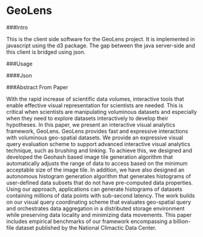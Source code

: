 # GeoLens

###Intro

This is the client side software for the GeoLens project. It is implemented in javascript using the d3 package. The gap between the java server-side and this client is bridged using json.

###Usage



####Json


###Abstract From Paper

With the rapid increase of scientific data volumes,
interactive tools that enable effective visual representation for
scientists are needed. This is critical when scientists are
manipulating voluminous datasets and especially when they
need to explore datasets interactively to develop their
hypotheses. In this paper, we present an interactive visual
analytics framework, GeoLens. GeoLens provides fast and
expressive interactions with voluminous geo-spatial datasets.
We provide an expressive visual query evaluation scheme to
support advanced interactive visual analytics technique, such
as brushing and linking. To achieve this, we designed and
developed the Geohash based image tile generation algorithm
that automatically adjusts the range of data to access based on
the minimum acceptable size of the image tile. In addition, we
have also designed an autonomous histogram generation
algorithm that generates histograms of user-defined data
subsets that do not have pre-computed data properties. Using
our approach, applications can generate histograms of datasets
containing millions of data points with sub-second latency. The
work builds on our visual query coordinating scheme that
evaluates geo-spatial query and orchestrates data aggregation
in a distributed storage environment while preserving data
locality and minimizing data movements. This paper includes
empirical benchmarks of our framework encompassing a
billion-file dataset published by the National Climactic Data
Center.







